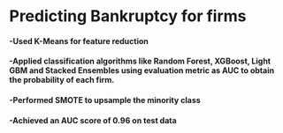 # Predicting Bankruptcy for firms

#### -Used K-Means for feature reduction

#### -Applied classification algorithms like Random Forest, XGBoost, Light GBM and Stacked Ensembles using evaluation metric as AUC to obtain the probability of each firm.

#### -Performed SMOTE to upsample the minority class

#### -Achieved an AUC score of 0.96 on test data

